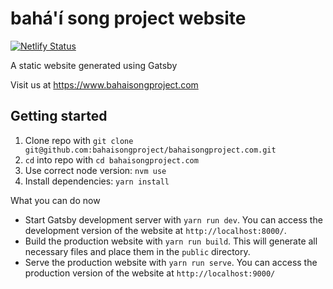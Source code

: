 # bahá'í song project website

[![Netlify Status](https://api.netlify.com/api/v1/badges/d764f493-7b18-4c5d-8cf9-b644faf80a39/deploy-status)](https://app.netlify.com/sites/wwwbahaisongprojectcom/deploys)

A static website generated using Gatsby

Visit us at https://www.bahaisongproject.com

## Getting started

1. Clone repo with `git clone git@github.com:bahaisongproject/bahaisongproject.com.git`
1. `cd` into repo with `cd bahaisongproject.com`
1. Use correct node version: `nvm use`
1. Install dependencies: `yarn install`

What you can do now

- Start Gatsby development server with `yarn run dev`. You can access the development version of the website at `http://localhost:8000/`.
- Build the production website with `yarn run build`. This will generate all necessary files and place them in the `public` directory.
- Serve the production website with `yarn run serve`. You can access the production version of the website at `http://localhost:9000/`
